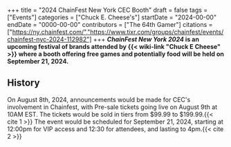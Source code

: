 +++
title = "2024 ChainFest New York CEC Booth"
draft = false
tags = ["Events"]
categories = ["Chuck E. Cheese's"]
startDate = "2024-00-00"
endDate = "0000-00-00"
contributors = ["The 64th Gamer"]
citations = ["https://ny.chainfest.com/","https://www.tixr.com/groups/chainfest/events/chainfest-nyc-2024-112982"]
+++
***ChainFest New York 2024* is an upcoming festival of brands attended by {{< wiki-link "Chuck E Cheese" >}} where a booth offering free games and potentially food will be held on September 21, 2024.**

## History

On August 8th, 2024, announcements would be made for CEC's involvement in Chainfest, with Pre-sale tickets going live on August 9th at 10AM EST. The tickets would be sold in tiers from $99.99 to $199.99.{{< cite 1 >}} The event would be scheduled for September 21, 2024, starting at 12:00pm for VIP access and 12:30 for attendees, and lasting to 4pm.{{< cite 2 >}}
